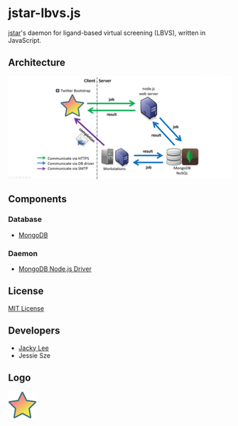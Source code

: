 # jstar-lbvs.js
[jstar]'s daemon for ligand-based virtual screening (LBVS), written in JavaScript.

## Architecture
![jstar architecture](https://github.com/HongjianLi/jstar/blob/master/public/architecture.png)

## Components
### Database
* [MongoDB]
### Daemon
* [MongoDB Node.js Driver]

## License
[MIT License]

## Developers
* [Jacky Lee]
* Jessie Sze

## Logo
![jstar logo](https://github.com/HongjianLi/jstar/blob/master/public/logo.svg)

[jstar]: https://github.com/HongjianLi/jstar
[MongoDB]: https://github.com/mongodb/mongo
[MongoDB Node.js Driver]: https://mongodb.github.io/node-mongodb-native
[MIT License]: https://github.com/HongjianLi/jstar-lbvs.js/blob/master/LICENSE
[Jacky Lee]: https://github.com/HongjianLi
